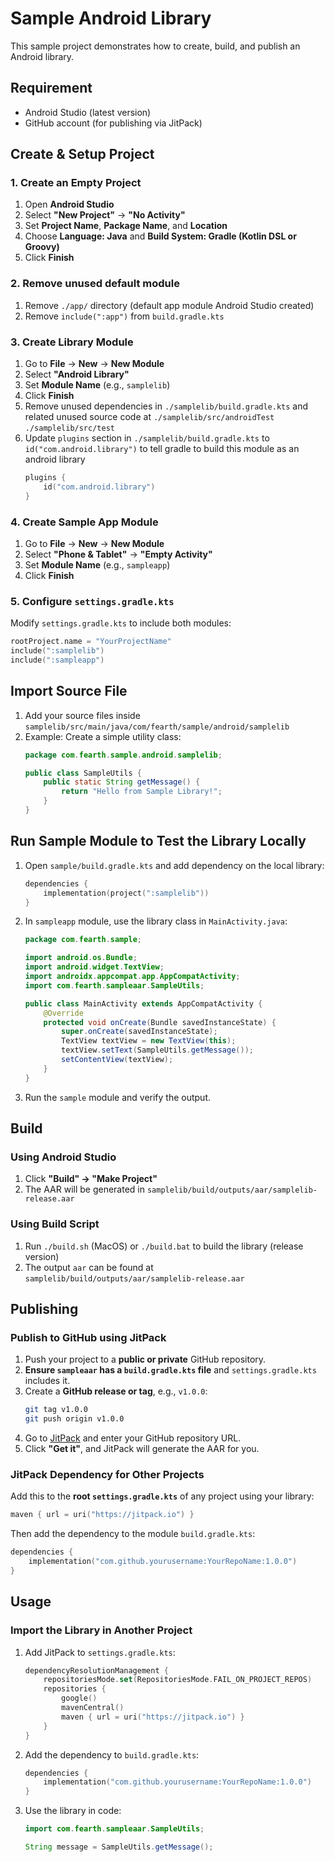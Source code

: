 # Sample Android Library

This sample project demonstrates how to create, build, and publish an Android library.

## Requirement

- Android Studio (latest version)
- GitHub account (for publishing via JitPack)

## Create & Setup Project

### 1. Create an Empty Project
1. Open **Android Studio**
2. Select **"New Project"** → **"No Activity"**
3. Set **Project Name**, **Package Name**, and **Location**
4. Choose **Language: Java** and **Build System: Gradle (Kotlin DSL or Groovy)**
5. Click **Finish**

### 2. Remove unused default module
1. Remove `./app/` directory (default app module Android Studio created)
2. Remove `include(":app")` from `build.gradle.kts`

### 3. Create Library Module
1. Go to **File** → **New** → **New Module**
2. Select **"Android Library"**
3. Set **Module Name** (e.g., `samplelib`)
4. Click **Finish**
5. Remove unused dependencies in `./samplelib/build.gradle.kts` and related unused source code at `./samplelib/src/androidTest` `./samplelib/src/test`
6. Update `plugins` section in `./samplelib/build.gradle.kts` to `id("com.android.library")` to tell gradle to build this module as an android library
    ```kotlin
    plugins {
        id("com.android.library")
    }
    ```

### 4. Create Sample App Module
1. Go to **File** → **New** → **New Module**
2. Select **"Phone & Tablet"** → **"Empty Activity"**
3. Set **Module Name** (e.g., `sampleapp`)
4. Click **Finish**

### 5. Configure `settings.gradle.kts`
Modify `settings.gradle.kts` to include both modules:
```kotlin
rootProject.name = "YourProjectName"
include(":samplelib")
include(":sampleapp")
```

## Import Source File

1. Add your source files inside `samplelib/src/main/java/com/fearth/sample/android/samplelib`
2. Example: Create a simple utility class:
   ```java
   package com.fearth.sample.android.samplelib;
   
   public class SampleUtils {
       public static String getMessage() {
           return "Hello from Sample Library!";
       }
   }
   ```

## Run Sample Module to Test the Library Locally

1. Open `sample/build.gradle.kts` and add dependency on the local library:
   ```kotlin
   dependencies {
       implementation(project(":samplelib"))
   }
   ```
2. In `sampleapp` module, use the library class in `MainActivity.java`:
   ```java
   package com.fearth.sample;
   
   import android.os.Bundle;
   import android.widget.TextView;
   import androidx.appcompat.app.AppCompatActivity;
   import com.fearth.sampleaar.SampleUtils;
   
   public class MainActivity extends AppCompatActivity {
       @Override
       protected void onCreate(Bundle savedInstanceState) {
           super.onCreate(savedInstanceState);
           TextView textView = new TextView(this);
           textView.setText(SampleUtils.getMessage());
           setContentView(textView);
       }
   }
   ```
3. Run the `sample` module and verify the output.

## Build

### Using Android Studio
1. Click **"Build" → "Make Project"**
2. The AAR will be generated in `samplelib/build/outputs/aar/samplelib-release.aar`

### Using Build Script
1. Run `./build.sh` (MacOS) or `./build.bat` to build the library (release version)
2. The output `aar` can be found at `samplelib/build/outputs/aar/samplelib-release.aar`
  
## Publishing

### Publish to GitHub using JitPack

1. Push your project to a **public or private** GitHub repository.
2. **Ensure `sampleaar` has a `build.gradle.kts` file** and `settings.gradle.kts` includes it.
3. Create a **GitHub release or tag**, e.g., `v1.0.0`:
   ```sh
   git tag v1.0.0
   git push origin v1.0.0
   ```
4. Go to [JitPack](https://jitpack.io/) and enter your GitHub repository URL.
5. Click **"Get it"**, and JitPack will generate the AAR for you.

### JitPack Dependency for Other Projects
Add this to the **root `settings.gradle.kts`** of any project using your library:
```kotlin
maven { url = uri("https://jitpack.io") }
```

Then add the dependency to the module `build.gradle.kts`:
```kotlin
dependencies {
    implementation("com.github.yourusername:YourRepoName:1.0.0")
}
```

## Usage

### Import the Library in Another Project
1. Add JitPack to `settings.gradle.kts`:
   ```kotlin
   dependencyResolutionManagement {
       repositoriesMode.set(RepositoriesMode.FAIL_ON_PROJECT_REPOS)
       repositories {
           google()
           mavenCentral()
           maven { url = uri("https://jitpack.io") }
       }
   }
   ```
2. Add the dependency to `build.gradle.kts`:
   ```kotlin
   dependencies {
       implementation("com.github.yourusername:YourRepoName:1.0.0")
   }
   ```
3. Use the library in code:
   ```java
   import com.fearth.sampleaar.SampleUtils;
   
   String message = SampleUtils.getMessage();
   ```
